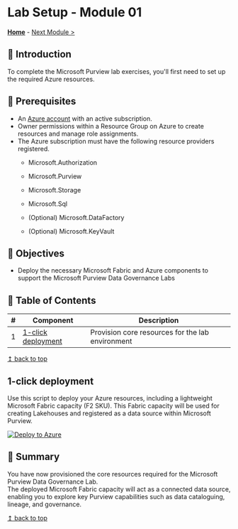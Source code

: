 # Lab Setup - Module 01

**[Home](../README.md)** - [Next Module >](../modules/module01.md)

## :loudspeaker: Introduction

 To complete the Microsoft Purview lab exercises, you'll first need to set up the required Azure resources.

## :thinking: Prerequisites

* An [Azure account](https://azure.microsoft.com/free/) with an active subscription.
* Owner permissions within a Resource Group on Azure to create resources and manage role assignments.
* The Azure subscription must have the following resource providers registered.
  * Microsoft.Authorization

  * Microsoft.Purview
  * Microsoft.Storage
  * Microsoft.Sql
  * (Optional) Microsoft.DataFactory
  * (Optional) Microsoft.KeyVault

## :dart: Objectives

* Deploy the necessary Microsoft Fabric and Azure components to support the Microsoft Purview Data Governance Labs

## :bookmark_tabs: Table of Contents

| #  | Component             | Description                                      |
|----|-----------------------|--------------------------------------------------|
| 1  | [1-click deployment](#1-click-deployment) | Provision core resources for the lab environment |

[↥ back to top](#module-00---lab-setup-)

## 1-click deployment

Use this script to deploy your Azure resources, including a lightweight Microsoft Fabric capacity (F2 SKU). This Fabric capacity will be used for creating Lakehouses and registered as a data source within Microsoft Purview.

[![Deploy to Azure](https://aka.ms/deploytoazurebutton)](https://portal.azure.com/#create/Microsoft.Template/uri/https%3A%2F%2Fraw.githubusercontent.com%2Fanamvsl%2FMicrosoft-Purview-Data-Governance-Upskilling%2Fmain%2Finfra%2Fdeployment.json)


## :tada: Summary

You have now provisioned the core resources required for the Microsoft Purview Data Governance Lab.  
The deployed Microsoft Fabric capacity will act as a connected data source, enabling you to explore key Purview capabilities such as data cataloguing, lineage, and governance.

[↥ back to top](#module-00---lab-setup-)
